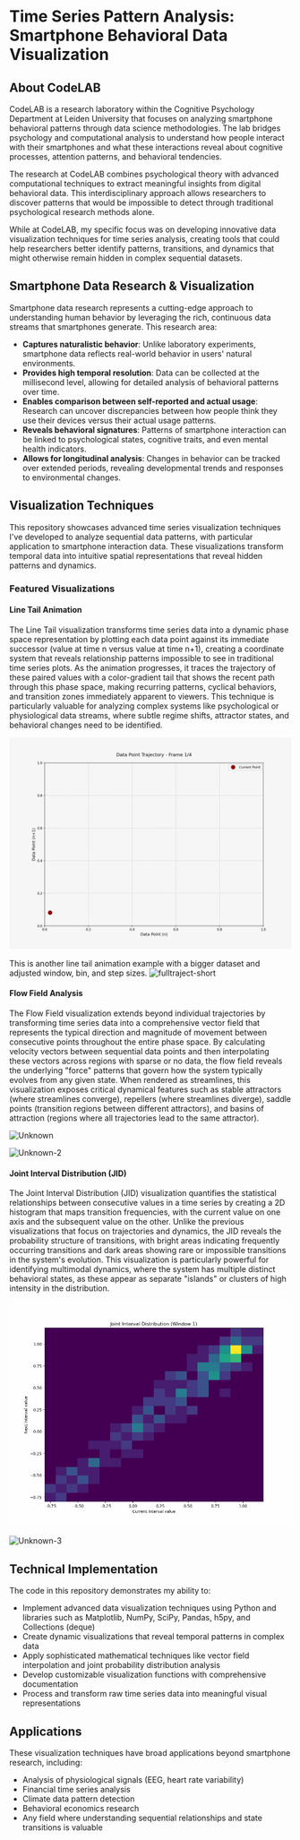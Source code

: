 # Time Series Pattern Analysis: Smartphone Behavioral Data Visualization

## About CodeLAB

CodeLAB is a research laboratory within the Cognitive Psychology Department at Leiden University that focuses on analyzing smartphone behavioral patterns through data science methodologies. The lab bridges psychology and computational analysis to understand how people interact with their smartphones and what these interactions reveal about cognitive processes, attention patterns, and behavioral tendencies.

The research at CodeLAB combines psychological theory with advanced computational techniques to extract meaningful insights from digital behavioral data. This interdisciplinary approach allows researchers to discover patterns that would be impossible to detect through traditional psychological research methods alone.

While at CodeLAB, my specific focus was on developing innovative data visualization techniques for time series analysis, creating tools that could help researchers better identify patterns, transitions, and dynamics that might otherwise remain hidden in complex sequential datasets.

## Smartphone Data Research & Visualization

Smartphone data research represents a cutting-edge approach to understanding human behavior by leveraging the rich, continuous data streams that smartphones generate. This research area:

- **Captures naturalistic behavior**: Unlike laboratory experiments, smartphone data reflects real-world behavior in users' natural environments.
- **Provides high temporal resolution**: Data can be collected at the millisecond level, allowing for detailed analysis of behavioral patterns over time.
- **Enables comparison between self-reported and actual usage**: Research can uncover discrepancies between how people think they use their devices versus their actual usage patterns.
- **Reveals behavioral signatures**: Patterns of smartphone interaction can be linked to psychological states, cognitive traits, and even mental health indicators.
- **Allows for longitudinal analysis**: Changes in behavior can be tracked over extended periods, revealing developmental trends and responses to environmental changes.

## Visualization Techniques

This repository showcases advanced time series visualization techniques I've developed to analyze sequential data patterns, with particular application to smartphone interaction data. These visualizations transform temporal data into intuitive spatial representations that reveal hidden patterns and dynamics.

### Featured Visualizations

#### Line Tail Animation

The Line Tail visualization transforms time series data into a dynamic phase space representation by plotting each data point against its immediate successor (value at time n versus value at time n+1), creating a coordinate system that reveals relationship patterns impossible to see in traditional time series plots. As the animation progresses, it traces the trajectory of these paired values with a color-gradient tail that shows the recent path through this phase space, making recurring patterns, cyclical behaviors, and transition zones immediately apparent to viewers. This technique is particularly valuable for analyzing complex systems like psychological or physiological data streams, where subtle regime shifts, attractor states, and behavioral changes need to be identified.

![Line Tail Animation Example](linetail.gif)

This is another line tail animation example with a bigger dataset and adjusted window, bin, and step sizes.
![fulltraject-short](https://github.com/user-attachments/assets/e7f05c9c-6024-4930-af0d-fbaae40f6909)

#### Flow Field Analysis

The Flow Field visualization extends beyond individual trajectories by transforming time series data into a comprehensive vector field that represents the typical direction and magnitude of movement between consecutive points throughout the entire phase space. By calculating velocity vectors between sequential data points and then interpolating these vectors across regions with sparse or no data, the flow field reveals the underlying "force" patterns that govern how the system typically evolves from any given state. When rendered as streamlines, this visualization exposes critical dynamical features such as stable attractors (where streamlines converge), repellers (where streamlines diverge), saddle points (transition regions between different attractors), and basins of attraction (regions where all trajectories lead to the same attractor).

![Unknown](https://github.com/user-attachments/assets/cecd829d-8858-4d99-8d36-8c95012725b5)

![Unknown-2](https://github.com/user-attachments/assets/74f1eefa-68a0-43af-aa7b-d6d66045a667)

#### Joint Interval Distribution (JID)

The Joint Interval Distribution (JID) visualization quantifies the statistical relationships between consecutive values in a time series by creating a 2D histogram that maps transition frequencies, with the current value on one axis and the subsequent value on the other. Unlike the previous visualizations that focus on trajectories and dynamics, the JID reveals the probability structure of transitions, with bright areas indicating frequently occurring transitions and dark areas showing rare or impossible transitions in the system's evolution. This visualization is particularly powerful for identifying multimodal dynamics, where the system has multiple distinct behavioral states, as these appear as separate "islands" or clusters of high intensity in the distribution.

![JID Animation Example](jid.gif)

![Unknown-3](https://github.com/user-attachments/assets/fbd262b8-15dd-4037-ac77-134e51533745)

## Technical Implementation

The code in this repository demonstrates my ability to:

- Implement advanced data visualization techniques using Python and libraries such as Matplotlib, NumPy, SciPy, Pandas, h5py, and Collections (deque)
- Create dynamic visualizations that reveal temporal patterns in complex data
- Apply sophisticated mathematical techniques like vector field interpolation and joint probability distribution analysis
- Develop customizable visualization functions with comprehensive documentation
- Process and transform raw time series data into meaningful visual representations

## Applications

These visualization techniques have broad applications beyond smartphone research, including:

- Analysis of physiological signals (EEG, heart rate variability)
- Financial time series analysis
- Climate data pattern detection
- Behavioral economics research
- Any field where understanding sequential relationships and state transitions is valuable
